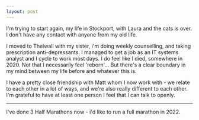 ```yaml
---
layout: post
---
```

I'm trying to start again, my life in Stockport, with Laura and the cats is over. I don't have any contact with anyone from my old life.

I moved to Thelwall with my sister, i'm doing weekly counselling, and taking prescription anti-depressants. I managed to get a job as an IT systems analyst and I cycle to work most days. I do feel like I died, somewhere in 2020. Not that I necessarily feel 'reborn'... But there's a clear boundary in my mind between my life before and whatever this is.

I have a pretty close friendship with Matt whom I now work with - we relate to each other in a lot of ways, and we're also really different to each other. I'm grateful to have at least one person I feel that I can talk to openly. 

---

I've done 3 Half Marathons now - i'd like to run a full marathon in 2022.
